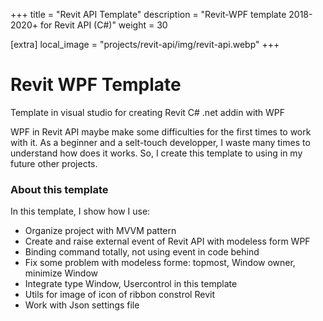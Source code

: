 +++
title = "Revit API Template"
description = "Revit-WPF template 2018-2020+ for Revit API (C#)"
weight = 30

[extra]
local_image = "projects/revit-api/img/revit-api.webp"
+++

# Revit WPF Template
Template in visual studio for creating Revit C# .net addin with WPF

WPF in Revit API maybe make some difficulties for the first times to work with it.
As a beginner and a selt-touch developper, I waste many times to understand how does it works.
So, I create this template to using in my future other projects.

### About this template

In this template, I show how I use:
  - Organize project with MVVM pattern
  - Create and raise external event of Revit API with modeless form WPF
  - Binding command totally, not using event in code behind
  - Fix some problem with modeless forme: topmost, Window owner, minimize Window
  - Integrate type Window, Usercontrol in this template
  - Utils for image of icon of ribbon constrol Revit
  - Work with Json settings file